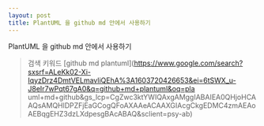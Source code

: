 ```yaml
---
layout: post
title: PlantUML 을 github md 안에서 사용하기
---
```


PlantUML 을 github md 안에서 사용하기

>검색 키워드 [github md plantuml](https://www.google.com/search?sxsrf=ALeKk02-Xi-IqyzDrz4DmtVELmavliQEhA%3A1603720426653&ei=6tSWX_u-J8eIr7wPqt67gA0&q=github+md+plantuml&oq=pla
uml+md+github&gs_lcp=CgZwc3ktYWIQAxgAMggIABAIEA0QHjoHCAAQsAMQHlDPZFjEaGCogQFoAXAAeACAAXGIAcgCkgEDMC4zmAEAoAEBqgEHZ3dzLXdpesgBAcABAQ&sclient=psy-ab)

